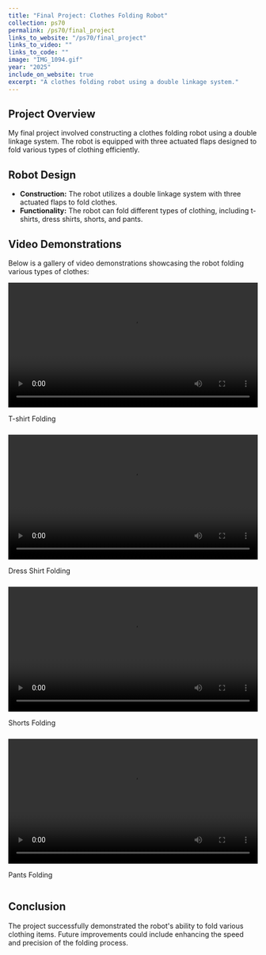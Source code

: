 ```yaml
---
title: "Final Project: Clothes Folding Robot"
collection: ps70
permalink: /ps70/final_project
links_to_website: "/ps70/final_project"
links_to_video: ""
links_to_code: ""
image: "IMG_1094.gif"
year: "2025"
include_on_website: true
excerpt: "A clothes folding robot using a double linkage system."
---
```


## Project Overview

My final project involved constructing a clothes folding robot using a double linkage system. The robot is equipped with three actuated flaps designed to fold various types of clothing efficiently. 

## Robot Design

- **Construction:** The robot utilizes a double linkage system with three actuated flaps to fold clothes.
- **Functionality:** The robot can fold different types of clothing, including t-shirts, dress shirts, shorts, and pants.

## Video Demonstrations

Below is a gallery of video demonstrations showcasing the robot folding various types of clothes:

<div style="display: flex; flex-wrap: wrap; gap: 10px;">
  <div style="flex: 1; min-width: 300px;">
    <video width="100%" controls>
      <source src="/images/publications/IMG_1099.mp4" type="video/mp4">
      Your browser does not support the video tag.
    </video>
    <p>T-shirt Folding</p>
  </div>
  <div style="flex: 1; min-width: 300px;">
    <video width="100%" controls>
      <source src="/images/publications/IMG_1100.mp4" type="video/mp4">
      Your browser does not support the video tag.
    </video>
    <p>Dress Shirt Folding</p>
  </div>
  <div style="flex: 1; min-width: 300px;">
    <video width="100%" controls>
      <source src="/images/publications/IMG_1101.mp4" type="video/mp4">
      Your browser does not support the video tag.
    </video>
    <p>Shorts Folding</p>
  </div>
  <div style="flex: 1; min-width: 300px;">
    <video width="100%" controls>
      <source src="/images/publications/IMG_1102.mp4" type="video/mp4">
      Your browser does not support the video tag.
    </video>
    <p>Pants Folding</p>
  </div>
</div>

## Conclusion

The project successfully demonstrated the robot's ability to fold various clothing items. Future improvements could include enhancing the speed and precision of the folding process.

